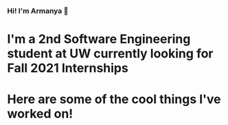 ### Hi! I'm Armanya 👋

# I'm a 2nd Software Engineering student at UW currently looking for Fall 2021 Internships
# Here are some of the cool things I've worked on!

<!--
**ArmanyaDalmia/ArmanyaDalmia** is a ✨ _special_ ✨ repository because its `README.md` (this file) appears on your GitHub profile.

Here are some ideas to get you started:

- 🔭 I’m currently working on ...
- 🌱 I’m currently learning ...
- 👯 I’m looking to collaborate on ...
- 🤔 I’m looking for help with ...
- 💬 Ask me about ...
- 📫 How to reach me: ...
- 😄 Pronouns: ...
- ⚡ Fun fact: ...
-->
